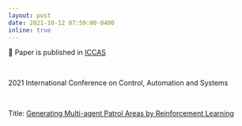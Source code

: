 ```yaml
---
layout: post
date: 2021-10-12 07:59:00-0400
inline: true
---
```


📜 Paper is published in [ICCAS](http://2021.iccas.org/) 

<br/>

2021 International Conference on Control, Automation and Systems

<br/>

Title: [Generating Multi-agent Patrol Areas by Reinforcement Learning](https://scholar.google.com/citations?view_op=view_citation&hl=ko&user=XzIXaxoAAAAJ&citation_for_view=XzIXaxoAAAAJ:u5HHmVD_uO8C)
 